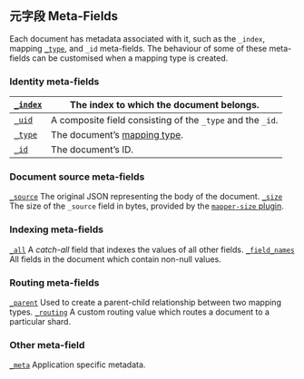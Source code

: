 ##  元字段 Meta-Fields

Each document has metadata associated with it, such as the `_index`, mapping [`_type`](mapping-type-field.html), and `_id` meta-fields. The behaviour of some of these meta-fields can be customised when a mapping type is created.

### Identity meta-fields

[`_index`](mapping-index-field.html)| The index to which the document belongs.     
---|---    
[`_uid`](mapping-uid-field.html)| A composite field consisting of the `_type` and the `_id`.     
[`_type`](mapping-type-field.html)| The document’s [mapping type](mapping.html#mapping-type).     
[`_id`](mapping-id-field.html)| The document’s ID.   
  
### Document source meta-fields

[`_source`](mapping-source-field.html)
     The original JSON representing the body of the document. 
[`_size`](https://www.elastic.co/guide/en/elasticsearch/plugins/5.4/mapper-size.html)
     The size of the `_source` field in bytes, provided by the [`mapper-size` plugin](https://www.elastic.co/guide/en/elasticsearch/plugins/5.4/mapper-size.html). 

### Indexing meta-fields

[`_all`](mapping-all-field.html)
     A _catch-all_ field that indexes the values of all other fields. 
[`_field_names`](mapping-field-names-field.html)
     All fields in the document which contain non-null values. 

### Routing meta-fields

[`_parent`](mapping-parent-field.html)
     Used to create a parent-child relationship between two mapping types. 
[`_routing`](mapping-routing-field.html)
     A custom routing value which routes a document to a particular shard. 

### Other meta-field

[`_meta`](mapping-meta-field.html)
     Application specific metadata. 
